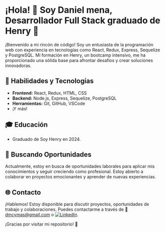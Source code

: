 # ¡Hola! 👋 Soy Daniel mena, Desarrollador Full Stack graduado de Henry 🚀

¡Bienvenido a mi rincón de código! Soy un entusiasta de la programación web con experiencia en tecnologías como React, Redux, Express, Sequelize y PostgreSQL. Mi formación en Henry, un bootcamp intensivo, me ha proporcionado una sólida base para afrontar desafíos y crear soluciones innovadoras.

## 🚀 Habilidades y Tecnologías

- **Frontend:** React, Redux, HTML, CSS
- **Backend:** Node.js, Express, Sequelize, PostgreSQL
- **Herramientas:** Git, GitHub, VSCode
- ¡Y más!

## 🎓 Educación

- Graduado de Soy Henry en 2024.

## 💼 Buscando Oportunidades

Actualmente, estoy en busca de oportunidades laborales para aplicar mis conocimientos y seguir creciendo como profesional. Estoy abierto a colaborar en proyectos emocionantes y aprender de nuevas experiencias.

## 🌐 Contacto

¡Hablemos! Estoy disponible para discutir proyectos, oportunidades de trabajo y colaboraciones. Puedes contactarme a través de 📧 [dmcymas@gmail.com](mailto:dmcymas@gmail.com)  o [![LinkedIn](https://img.shields.io/badge/LinkedIn-Connect-blue?style=social&logo=linkedin)](https://www.linkedin.com/in/orlando-daniel-mena-cabezas-09738b178/).

¡Gracias por visitar mi repositorio! 🚀

